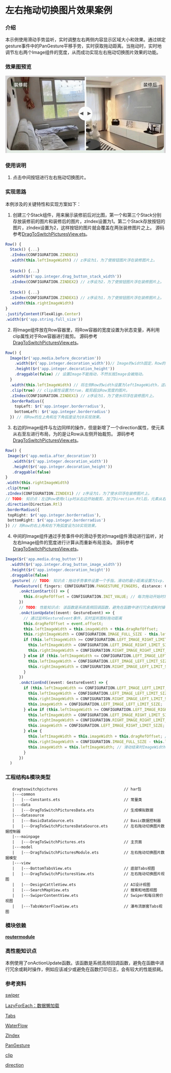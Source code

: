 # 左右拖动切换图片效果案例

### 介绍

本示例使用滑动手势监听，实时调整左右两侧内容显示区域大小和效果。通过绑定gesture事件中的PanGesture平移手势，实时获取拖动距离。当拖动时，实时地调节左右两个Image组件的宽度，从而成功实现左右拖动切换图片效果的功能。

### 效果图预览

![](../../product/entry/src/main/resources/base/media/drag_to_switch_pictures.gif)

### 使用说明

1. 点击中间按钮进行左右拖动切换图片。

### 实现思路

本例涉及的关键特性和实现方案如下：

1. 创建三个Stack组件，用来展示装修前后对比图，第一个和第三个Stack分别存放装修前的图片和装修后的图片，zIndex设置为1。第二个Stack存放按钮的图片，zIndex设置为2，这样按钮的图片就会覆盖在两张装修图片之上。
   源码参考[DragToSwitchPicturesView.ets](./src/main/ets/components/view/DragToSwitchPicturesView.ets)。

```ts
Row() {
  Stack() {...}
  .zIndex(CONFIGURATION.ZINDEX1)
  .width(this.leftImageWidth) // z序设为1，为了使按钮图片浮在装修图片上。

  Stack() {...}
  .width($r('app.integer.drag_button_stack_width'))
  .zIndex(CONFIGURATION.ZINDEX2) // z序设为2，为了使按钮图片浮在装修图片上。

  Stack() {...}
  .zIndex(CONFIGURATION.ZINDEX1) // z序设为1，为了使按钮图片浮在装修图片上。
  .width(this.rightImageWidth)
}
.justifyContent(FlexAlign.Center)
.width($r('app.string.full_size'))
```

2. 将Image组件放在Row容器里，将Row容器的宽度设置为状态变量，再利用clip属性对于Row容器进行裁剪。
   源码参考[DragToSwitchPicturesView.ets](./src/main/ets/components/view/DragToSwitchPicturesView.ets)。

```ts
Row() {
  Image($r('app.media.before_decoration'))
    .width($r('app.integer.decoration_width'))// Image的width固定，Row的宽度变化，通过裁剪实现布局效果。
    .height($r('app.integer.decoration_height'))
    .draggable(false) // 设置Image不能拖动，不然长按Image会被拖动。
  }
  .width(this.leftImageWidth) // 将左侧Row的width设置为leftImageWidth，这样左侧Row的width随leftImageWidth的变化而变化。
  .clip(true) // clip属性设置为true，裁剪超出Row宽度的图片。
  .zIndex(CONFIGURATION.ZINDEX1) // z序设为1，为了使水印浮在装修图片上。
  .borderRadius({
    topLeft: $r('app.integer.borderradius'),
    bottomLeft: $r('app.integer.borderradius')
  }) // 将Row的左上角和左下角弧度设为10实现效果。
```

3. 右边的Image组件与左边同样的操作，但是新增了一个direction属性，使元素从右至左进行布局，为的是让Row从左侧开始裁剪。
   源码参考[DragToSwitchPicturesView.ets](./src/main/ets/components/view/DragToSwitchPicturesView.ets)。

```ts
Row() {
 Image($r('app.media.after_decoration'))
   .width($r('app.integer.decoration_width'))
   .height($r('app.integer.decoration_height'))
   .draggable(false)
}
.width(this.rightImageWidth)
.clip(true)
.zIndex(CONFIGURATION.ZINDEX1) // z序设为1，为了使水印浮在装修图片上。
// TODO: 知识点：左边Row使用clip时从右边开始裁剪，加了Direction.Rtl后，元素从右到左布局，右边Row使用clip时从左边开始裁剪，这是实现滑动改变视图内容大小的关键。
.direction(Direction.Rtl)
.borderRadius({
 topRight: $r('app.integer.borderradius'),
 bottomRight: $r('app.integer.borderradius')
}) // 将Row的右上角和右下角弧度设为10实现效果。
```

4. 中间的Image组件通过手势事件中的滑动手势对Image组件滑动进行监听，对左右Image组件的宽度进行计算从而重新布局渲染。
   源码参考[DragToSwitchPicturesView.ets](./src/main/ets/components/view/DragToSwitchPicturesView.ets)。

```ts
Image($r('app.media.drag_button'))
  .width($r('app.integer.drag_button_image_width'))
  .height($r('app.integer.decoration_height'))
  .draggable(false)
  .gesture( // TODO: 知识点：拖动手势事件设置一个手指，滑动的最小距离设置为1vp，实现滑动时按钮跟手动效。
    PanGesture({ fingers: CONFIGURATION.PANGESTURE_FINGERS, distance: CONFIGURATION.PANGESTURE_DISTANCE })
      .onActionStart(() => {
        this.dragRefOffset = CONFIGURATION.INIT_VALUE; // 每次拖动开始时将图标拖动的距离初始化。
      })
      // TODO: 性能知识点: 该函数是系统高频回调函数，避免在函数中进行冗余或耗时操作，例如应该减少或避免在函数打印日志，会有较大的性能损耗。
      .onActionUpdate((event: GestureEvent) => {
        // 通过监听GestureEvent事件，实时监听图标拖动距离
        this.dragRefOffset = event.offsetX;
        this.leftImageWidth = this.imageWidth + this.dragRefOffset;
        this.rightImageWidth = CONFIGURATION.IMAGE_FULL_SIZE - this.leftImageWidth;
        if (this.leftImageWidth >= CONFIGURATION.LEFT_IMAGE_RIGHT_LIMIT_SIZE) { // 当leftImageWidth大于等于310vp时，设置左右Image为固定值，实现停止滑动效果。
          this.leftImageWidth = CONFIGURATION.LEFT_IMAGE_RIGHT_LIMIT_SIZE;
          this.rightImageWidth = CONFIGURATION.RIGHT_IMAGE_RIGHT_LIMIT_SIZE;
        } else if (this.leftImageWidth <= CONFIGURATION.LEFT_IMAGE_LEFT_LIMIT_SIZE) { // 当leftImageWidth小于等于30vp时，设置左右Image为固定值，实现停止滑动效果。
          this.leftImageWidth = CONFIGURATION.LEFT_IMAGE_LEFT_LIMIT_SIZE;
          this.rightImageWidth = CONFIGURATION.RIGHT_IMAGE_LEFT_LIMIT_SIZE;
        }
      })
      .onActionEnd((event: GestureEvent) => {
        if (this.leftImageWidth <= CONFIGURATION.LEFT_IMAGE_LEFT_LIMIT_SIZE) {
          this.leftImageWidth = CONFIGURATION.LEFT_IMAGE_LEFT_LIMIT_SIZE;
          this.rightImageWidth = CONFIGURATION.RIGHT_IMAGE_LEFT_LIMIT_SIZE;
          this.imageWidth = CONFIGURATION.LEFT_IMAGE_LEFT_LIMIT_SIZE;
        } else if (this.leftImageWidth >= CONFIGURATION.LEFT_IMAGE_RIGHT_LIMIT_SIZE) {
          this.leftImageWidth = CONFIGURATION.LEFT_IMAGE_RIGHT_LIMIT_SIZE;
          this.rightImageWidth = CONFIGURATION.RIGHT_IMAGE_RIGHT_LIMIT_SIZE;
          this.imageWidth = CONFIGURATION.LEFT_IMAGE_RIGHT_LIMIT_SIZE;
        } else {
          this.leftImageWidth = this.imageWidth + this.dragRefOffset; // 滑动结束时leftImageWidth等于左边原有Width+拖动距离。
          this.rightImageWidth = CONFIGURATION.IMAGE_FULL_SIZE - this.leftImageWidth; // 滑动结束时rightImageWidth等于340-leftImageWidth。
          this.imageWidth = this.leftImageWidth; // 滑动结束时ImageWidth等于leftImageWidth。
        }
      })
  )
```

### 工程结构&模块类型

```
   dragtoswitchpictures                             // har包
   |---common
   |   |---Constants.ets                            // 常量类
   |---data
   |   |---DragToSwitchPicturesData.ets             // 生成模拟数据
   |---datasource
   |   |---BasicDataSource.ets                      // Basic数据控制器
   |   |---DragToSwitchPicturesDataSource.ets       // 左右拖动切换图片数据控制器
   |---mainpage
   |   |---DragToSwitchPictures.ets                 // 主页面
   |---model
   |   |---DragToSwitchPicturesModule.ets           // 左右拖动切换图片数据模型
   |---view
   |   |---BottomTabsView.ets                       // 底部Tabs视图
   |   |---DragToSwitchPicturesView.ets             // 左右拖动切换图片视图
   |   |---DesignCattleView.ets                     // AI设计视图
   |   |---SearchMapView.ets                        // 搜索和地图视图
   |   |---SwiperContentView.ets                    // Swiper和每日房价视图
   |   |---TabsWaterFlowView.ets                    // 瀑布流嵌套Tabs视图
```

### 模块依赖

[**routermodule**](../routermodule)

### 高性能知识点

本例使用了onActionUpdate函数。该函数是系统高频回调函数，避免在函数中进行冗余或耗时操作，例如应该减少或避免在函数打印日志，会有较大的性能损耗。

### 参考资料

[swiper](https://developer.huawei.com/consumer/cn/doc/harmonyos-references/ts-container-swiper-0000001774121298)

[LazyForEach：数据懒加载](https://developer.huawei.com/consumer/cn/doc/harmonyos-guides/arkts-rendering-control-lazyforeach-0000001820879609)

[Tabs](https://developer.huawei.com/consumer/cn/doc/harmonyos-references-V2/ts-container-tabs-0000001478181433-V2)

[WaterFlow](https://developer.huawei.com/consumer/cn/doc/harmonyos-references/ts-container-waterflow-0000001774280974)

[ZIndex](https://developer.huawei.com/consumer/cn/doc/harmonyos-references/ts-universal-attributes-z-order-0000001820880821)

[PanGesture](https://developer.huawei.com/consumer/cn/doc/harmonyos-references-V2/ts-basic-gestures-pangesture-0000001427744804-V2)

[clip](https://developer.huawei.com/consumer/cn/doc/harmonyos-references/ts-universal-attributes-sharp-clipping-0000001821000801)

[direction](https://developer.huawei.com/consumer/cn/doc/harmonyos-references/ts-universal-attributes-location-0000001774121170#ZH-CN_TOPIC_0000001774121170__direction)
